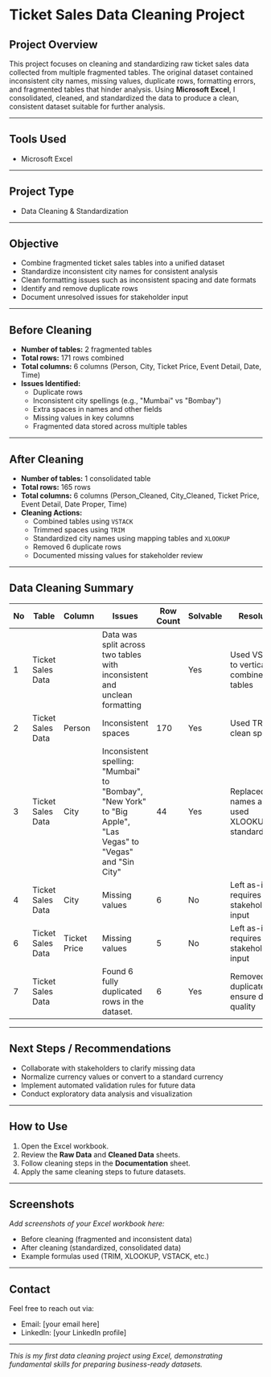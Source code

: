 # Ticket Sales Data Cleaning Project

## Project Overview
This project focuses on cleaning and standardizing raw ticket sales data collected from multiple fragmented tables. The original dataset contained inconsistent city names, missing values, duplicate rows, formatting errors, and fragmented tables that hinder analysis. Using **Microsoft Excel**, I consolidated, cleaned, and standardized the data to produce a clean, consistent dataset suitable for further analysis.

---

## Tools Used
- Microsoft Excel

---

## Project Type
- Data Cleaning & Standardization

---

## Objective
- Combine fragmented ticket sales tables into a unified dataset  
- Standardize inconsistent city names for consistent analysis  
- Clean formatting issues such as inconsistent spacing and date formats  
- Identify and remove duplicate rows  
- Document unresolved issues for stakeholder input

---

## Before Cleaning
- **Number of tables:** 2 fragmented tables  
- **Total rows:** 171 rows combined  
- **Total columns:** 6 columns (Person, City, Ticket Price, Event Detail, Date, Time)  
- **Issues Identified:**  
  - Duplicate rows  
  - Inconsistent city spellings (e.g., "Mumbai" vs "Bombay")  
  - Extra spaces in names and other fields  
  - Missing values in key columns  
  - Fragmented data stored across multiple tables

---

## After Cleaning
- **Number of tables:** 1 consolidated table  
- **Total rows:** 165 rows  
- **Total columns:** 6 columns (Person_Cleaned, City_Cleaned, Ticket Price, Event Detail, Date Proper, Time)  
- **Cleaning Actions:**  
  - Combined tables using `VSTACK`  
  - Trimmed spaces using `TRIM`  
  - Standardized city names using mapping tables and `XLOOKUP`  
  - Removed 6 duplicate rows  
  - Documented missing values for stakeholder review

---

## Data Cleaning Summary

| No | Table            | Column       | Issues                                                                                             | Row Count | Solvable | Resolution                                  |
|----|------------------|--------------|--------------------------------------------------------------------------------------------------|-----------|----------|---------------------------------------------|
| 1  | Ticket Sales Data |              | Data was split across two tables with inconsistent and unclean formatting                        |           | Yes      | Used VSTACK to vertically combine the tables |
| 2  | Ticket Sales Data | Person       | Inconsistent spaces                                                                              | 170       | Yes      | Used TRIM to clean spaces                    |
| 3  | Ticket Sales Data | City         | Inconsistent spelling: "Mumbai" to "Bombay", "New York" to "Big Apple", "Las Vegas" to "Vegas" and "Sin City" | 44        | Yes      | Replaced city names and used XLOOKUP for standardization |
| 4  | Ticket Sales Data | City         | Missing values                                                                                   | 6         | No       | Left as-is; requires stakeholder input       |
| 6  | Ticket Sales Data | Ticket Price | Missing values                                                                                   | 5         | No       | Left as-is; requires stakeholder input       |
| 7  | Ticket Sales Data |              | Found 6 fully duplicated rows in the dataset.                                                   | 6         | Yes      | Removed duplicates to ensure data quality    |

---

## Next Steps / Recommendations
- Collaborate with stakeholders to clarify missing data  
- Normalize currency values or convert to a standard currency  
- Implement automated validation rules for future data  
- Conduct exploratory data analysis and visualization  

---

## How to Use
1. Open the Excel workbook.  
2. Review the **Raw Data** and **Cleaned Data** sheets.  
3. Follow cleaning steps in the **Documentation** sheet.  
4. Apply the same cleaning steps to future datasets.

---

## Screenshots
*Add screenshots of your Excel workbook here:*  
- Before cleaning (fragmented and inconsistent data)  
- After cleaning (standardized, consolidated data)  
- Example formulas used (TRIM, XLOOKUP, VSTACK, etc.)

---

## Contact  
Feel free to reach out via:  
- Email: [your email here]  
- LinkedIn: [your LinkedIn profile]

---

*This is my first data cleaning project using Excel, demonstrating fundamental skills for preparing business-ready datasets.*


